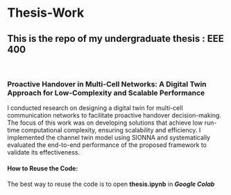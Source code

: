 # Thesis-Work
<h2>This is the repo of my undergraduate thesis : EEE 400</h2><br>
<h3>Proactive Handover in Multi-Cell Networks:
A Digital Twin Approach for Low-Complexity and Scalable
Performance</h3>

<p>I conducted research on designing a digital twin for multi-cell communication networks to facilitate proactive handover decision-making. The focus of this work was on developing solutions that achieve low run-time computational complexity, ensuring scalability and efficiency. I implemented the channel twin model using SIONNA and systematically evaluated the end-to-end performance of the proposed framework to validate its effectiveness.
</p>

<h4>How to Reuse the Code:</h4>
<p>The best way to reuse the code is to open <b>thesis.ipynb</b> in <b><i>Google Colab</i></b</p>